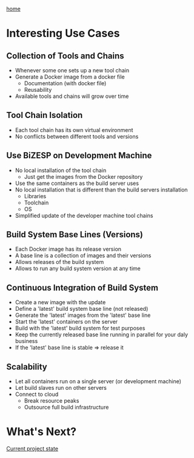 [home](01_BiZEPS_Introduction.md)

#   Interesting Use Cases

##  Collection of Tools and Chains
- Whenever some one sets up a new tool chain
- Generate a Docker image from a docker file
  - Documentation (with docker file)
  - Reusability
- Available tools and chains will grow over time

##  Tool Chain Isolation
- Each tool chain has its own virtual environment
- No conflicts between different tools and versions

##  Use BiZESP on Development Machine
- No local installation of the tool chain
  - Just get the images from the Docker repository
- Use the same containers as the build server uses
- No local installation that is different than the build servers installation
  - Libraries
  - Toolchain
  - OS
- Simplified update of the developer machine tool chains

##  Build System Base Lines (Versions)
- Each Docker image has its release version
- A base line is a collection of images and their versions
- Allows releases of the build system
- Allows to run any build system version at any time

##  Continuous Integration of Build System
- Create a new image with the update
- Define a 'latest' build system base line (not released)
- Generate the 'latest' images from the 'latest' base line
- Start the 'latest' containers on the server
- Build with the 'latest' build system for test purposes
- Keep the currently released base line running in parallel for your daly business
- If the 'latest' base line is stable => release it

##  Scalability
- Let all containers run on a single server (or development machine)
- Let build slaves run on other servers
- Connect to cloud
  - Break resource peaks
  - Outsource full build infrastructure

#  What's Next?
[Current project state](06_BiZEPSState.md)
